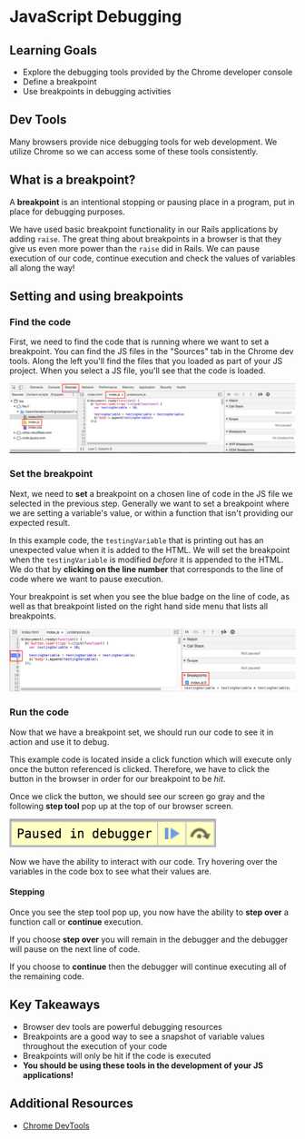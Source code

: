 # JavaScript Debugging

## Learning Goals
- Explore the debugging tools provided by the Chrome developer console
- Define a breakpoint
- Use breakpoints in debugging activities

## Dev Tools
Many browsers provide nice debugging tools for web development. We utilize Chrome so we can access some of these tools consistently.

## What is a breakpoint?
A **breakpoint** is an intentional stopping or pausing place in a program, put in place for debugging purposes.

We have used basic breakpoint functionality in our Rails applications by adding `raise`. The great thing about breakpoints in a browser is that they give us even more power than the `raise` did in Rails. We can pause execution of our code, continue execution and check the values of variables all along the way!

## Setting and using breakpoints
### Find the code
First, we need to find the code that is running where we want to set a breakpoint. You can find the JS files in the "Sources" tab in the Chrome dev tools. Along the left you'll find the files that you loaded as part of your JS project. When you select a JS file, you'll see that the code is loaded.

![Code loaded in dev tools](images/dev-tools-code.png)

### Set the breakpoint
Next, we need to **set** a breakpoint on a chosen line of code in the JS file we selected in the previous step. Generally we want to set a breakpoint where we are setting a variable's value, or within a function that isn't providing our expected result.

In this example code, the `testingVariable` that is printing out has an unexpected value when it is added to the HTML. We will set the breakpoint when the `testingVariable` is modified _before_ it is appended to the HTML. We do that by **clicking on the line number** that corresponds to the line of code where we want to pause execution.

Your breakpoint is set when you see the blue badge on the line of code, as well as that breakpoint listed on the right hand side menu that lists all breakpoints.

![Dev tools breakpoint](images/dev-tools-breakpoint.png)

### Run the code
Now that we have a breakpoint set, we should run our code to see it in action and use it to debug.

This example code is located inside a click function which will execute only once the button referenced is clicked. Therefore, we have to click the button in the browser in order for our breakpoint to be _hit_.

Once we click the button, we should see our screen go gray and the following **step tool** pop up at the top of our browser screen.

![Dev tools step tool](images/dev-tools-step.png)

Now we have the ability to interact with our code. Try hovering over the variables in the code box to see what their values are.

#### Stepping
Once you see the step tool pop up, you now have the ability to **step over** a function call or **continue** execution.

If you choose **step over** you will remain in the debugger and the debugger will pause on the next line of code.

If you choose to **continue** then the debugger will continue executing all of the remaining code.

## Key Takeaways
- Browser dev tools are powerful debugging resources
- Breakpoints are a good way to see a snapshot of variable values throughout the execution of your code
- Breakpoints will only be hit if the code is executed
- **You should be using these tools in the development of your JS applications!**

## Additional Resources
- [Chrome DevTools](https://developers.google.com/web/tools/chrome-devtools/javascript/)
